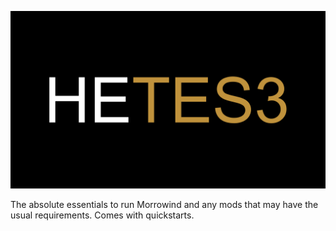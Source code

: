 ![HyperEssentials Branding](https://raw.githubusercontent.com/Biblioklept/hyperessentials/main/img/hetes3.png)

The absolute essentials to run Morrowind and any mods that may have the usual requirements. Comes with quickstarts.
